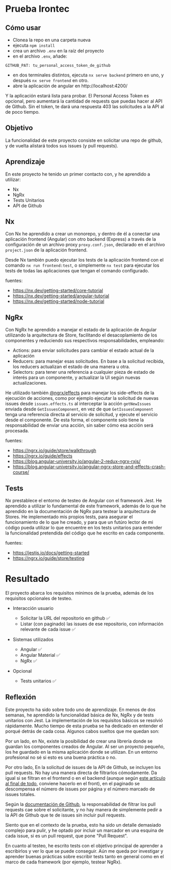 # Prueba Irontec

## Cómo usar

- Clonea la repo en una carpeta nueva
- ejecuta `npm install`
- crea un archivo `.env` en la raíz del proyecto
- en el archivo `.env`, añade:

```
GITHUB_PAT: tu_personal_access_token_de_github
```
- en dos terminales distintos, ejecuta `nx serve backend` primero en uno, y después `nx serve frontend` en otro.
- abre la aplicación de angular en http://localhost:4200/

Y la aplicación estará lista para probar. El Personal Access Token es opcional, pero aumentará la cantidad de requests que puedas hacer al API de Github. Sin el token, te dará una respuesta 403 las solicitudes a la API al de poco tiempo.

## Objetivo

La funcionalidad de este proyecto consiste en solicitar una repo de github, y de vuelta alistará todos sus issues (y pull requests).

## Aprendizaje
En este proyecto he tenido un primer contacto con, y he aprendido a utilizar:

- Nx
- NgRx
- Tests Unitarios
- API de Github

## Nx

Con Nx he aprendido a crear un monorepo, y dentro de él a conectar una aplicación frontend (Angular) con otro backend (Express) a través de la configuración de un archivo proxy `proxy.conf.json`, declarado en el archivo `project.json` de la aplicación frontend. 

Desde Nx también puedo ejecutar los tests de la aplicación frontend con el comando `nx run frontend:test`, o simplemente `nx test` para ejecutar los tests de todas las aplicaciones que tengan el comando configurado.

fuentes: 
- https://nx.dev/getting-started/core-tutorial
- https://nx.dev/getting-started/angular-tutorial
-  https://nx.dev/getting-started/node-tutorial

## NgRx

Con NgRx he aprendido a manejar el estado de la aplicación de Angular utilizando la arquitectura de Store, facilitando el desacoplamiento de los componentes y reduciendo sus respectivos responsabilidades, empleando: 

- Actions: para enviar solicitudes para cambiar el estado actual de la aplicación
- Reducers: para manejar esas solicitudes. En base a la solicitud recibida, los reducers actualizan el estado de una manera u otra.
- Selectors: para tener una referencia a cualquier pieza de estado de interés para un componente, y actualizar la UI según nuevas actualizaciones.

He utilizado también [@ngrx/effects](https://ngrx.io/guide/effects) para manejar los side-effects de la ejecución de acciones, como por ejemplo ejecutar la solicitud de nuevas issues desde `issues.effects.ts` al interceptar la acción `getNewIssues` enviada desde `GetIssuesComponent`, en vez de que `GetIssuesComponent` tenga una referencia directa al servicio de solicitud, y ejecute el servicio desde el componente. De esta forma, el componente solo tiene la responsabilidad de enviar una acción, sin saber cómo esa acción será procesada.

fuentes: 
- https://ngrx.io/guide/store/walkthrough 
- https://ngrx.io/guide/effects
- https://blog.angular-university.io/angular-2-redux-ngrx-rxjs/
- https://blog.angular-university.io/angular-ngrx-store-and-effects-crash-course/

## Tests

Nx prestablece el entorno de testeo de Angular con el framework Jest. He aprendido a utilizar lo fundamental de este framework, además de lo que he aprendido en la documentación de NgRx para testear la arquitectura de Stores. He implementado mis propios tests, para asegurar el funcionamiento de lo que he creado, y para que un futúro lector de mi código pueda utilizar lo que encuentre en los tests unitarios para entender la funcionalidad pretendida del código que he escrito en cada componente.

fuentes:

- https://jestjs.io/docs/getting-started
- https://ngrx.io/guide/store/testing

# Resultado

El proyecto abarca los requisitos minimos de la prueba, además de los requisitos opcionales de testeo.

- Interacción usuario
  - Solicitar la URL del repositorio en github  ✅
  - Listar (con paginado) las issues de ese repositorio, con información relevante de cada issue ✅
  
- Sistemas utilizados
  - Angular          ✅
  - Angular Material ✅
  - NgRx             ✅
  
- Opcional
  - Tests unitarios  ✅
  
## Reflexión

Este proyecto ha sido sobre todo uno de aprendizaje. En menos de dos semanas, he aprendido la funcionalidad básica de Nx, NgRx y de tests unitarios con Jest. La implementación de los requisitos básicos se resolvió rápidamente. Mucho tiempo de esta prueba se ha dedicado en entender el porqué detrás de cada cosa. Algunos cabos sueltos que me quedan son:

Por un lado, en Nx, existe la posibilidad de crear una librería donde se guardan los componentes creados de Angular. Al ser un proyecto pequeño, los he guardado en la misma aplicación donde se utilizan. En un entorno profesional no sé si esto es una buena práctica o no.

Por otro lado, En la solicitud de issues de la API de Github, se incluyen los pull requests. No hay una manera directa de filtrarlos cómodamente. Da igual si se filtran en el frontend o en el backend (aunque según [este artículo al final de todo](https://blog.angular-university.io/angular-ngrx-store-and-effects-crash-course/), conviene hacerlo en el front), en el paginado se descompensa el número de issues por página y el número marcado de issues totales. 

Según la [documentación de Github](https://docs.github.com/en/rest/issues/issues#list-repository-issues), la responsabilidad de filtrar los pull requests cae sobre el solicitante, y no hay manera de simplemente pedir a la API de Github que te de issues sin incluir pull requests. 

Siento que en el contexto de la prueba, esto ha sido un detalle demasiado complejo para pulir, y he optado por incluir un marcador en una esquina de cada issue, si es un pull request, que pone "Pull Request".

En cuanto al testeo, he escrito tests con el objetivo principal de aprender a escribirlos y ver lo que se puede conseguir. Aún me queda por investigar y aprender buenas prácticas sobre escribir tests tanto en general como en el marco de cada framework (por ejemplo, testear NgRx).







